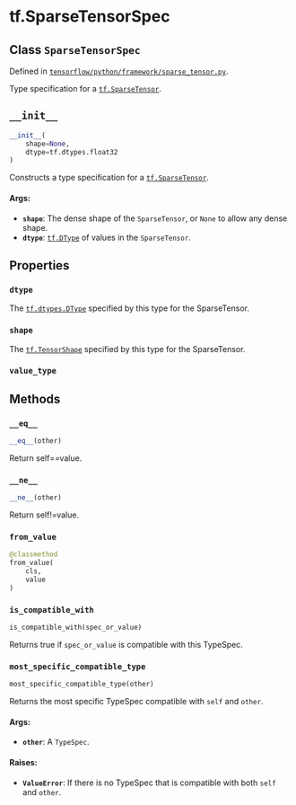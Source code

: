 <div itemscope itemtype="http://developers.google.com/ReferenceObject">
<meta itemprop="name" content="tf.SparseTensorSpec" />
<meta itemprop="path" content="Stable" />
<meta itemprop="property" content="dtype"/>
<meta itemprop="property" content="shape"/>
<meta itemprop="property" content="value_type"/>
<meta itemprop="property" content="__eq__"/>
<meta itemprop="property" content="__init__"/>
<meta itemprop="property" content="__ne__"/>
<meta itemprop="property" content="from_value"/>
<meta itemprop="property" content="is_compatible_with"/>
<meta itemprop="property" content="most_specific_compatible_type"/>
</div>

# tf.SparseTensorSpec

## Class `SparseTensorSpec`





Defined in [`tensorflow/python/framework/sparse_tensor.py`](/code/stable/tensorflow/python/framework/sparse_tensor.py).

Type specification for a <a href="../tf/sparse/SparseTensor.md"><code>tf.SparseTensor</code></a>.

<h2 id="__init__"><code>__init__</code></h2>

``` python
__init__(
    shape=None,
    dtype=tf.dtypes.float32
)
```

Constructs a type specification for a <a href="../tf/sparse/SparseTensor.md"><code>tf.SparseTensor</code></a>.

#### Args:

* <b>`shape`</b>: The dense shape of the `SparseTensor`, or `None` to allow
    any dense shape.
* <b>`dtype`</b>: <a href="../tf/dtypes/DType.md"><code>tf.DType</code></a> of values in the `SparseTensor`.



## Properties

<h3 id="dtype"><code>dtype</code></h3>

The <a href="../tf/dtypes/DType.md"><code>tf.dtypes.DType</code></a> specified by this type for the SparseTensor.

<h3 id="shape"><code>shape</code></h3>

The <a href="../tf/TensorShape.md"><code>tf.TensorShape</code></a> specified by this type for the SparseTensor.

<h3 id="value_type"><code>value_type</code></h3>





## Methods

<h3 id="__eq__"><code>__eq__</code></h3>

``` python
__eq__(other)
```

Return self==value.

<h3 id="__ne__"><code>__ne__</code></h3>

``` python
__ne__(other)
```

Return self!=value.

<h3 id="from_value"><code>from_value</code></h3>

``` python
@classmethod
from_value(
    cls,
    value
)
```



<h3 id="is_compatible_with"><code>is_compatible_with</code></h3>

``` python
is_compatible_with(spec_or_value)
```

Returns true if `spec_or_value` is compatible with this TypeSpec.

<h3 id="most_specific_compatible_type"><code>most_specific_compatible_type</code></h3>

``` python
most_specific_compatible_type(other)
```

Returns the most specific TypeSpec compatible with `self` and `other`.

#### Args:

* <b>`other`</b>: A `TypeSpec`.


#### Raises:

* <b>`ValueError`</b>: If there is no TypeSpec that is compatible with both `self`
    and `other`.



